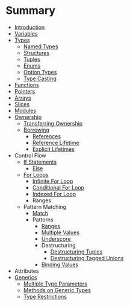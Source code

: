 # Summary

* [Introduction](README.md)
* [Variables](variables.md)
* [Types](types.md)
   * [Named Types](named_types.md)
   * [Structures](structures.md)
   * [Tuples](tuples.md)
   * [Enums](enums.md)
   * [Option Types](option_types.md)
   * [Type Casting](type_casting.md)
* [Functions](functions.md)
* [Pointers](pointers.md)
* [Arrays](arrays.md)
* [Slices](slices.md)
* [Modules](modules.md)
* [Ownership](ownership.md)
   * [Transferring Ownership](transferring_ownership.md)
   * [Borrowing](borrowing.md)
       * [References](references.md)
       * [Reference Lifetime](reference_lifetime.md)
       * [Explicit Lifetimes](explicit_lifetimes.md)
* Control Flow
   * [If Statements](if_statements.md)
       * [Else](else.md)
   * [For Loops](for_loops.md)
       * [Infinite For Loop](infinite_for_loop.md)
       * [Conditional For Loop](conditional_for_loop.md)
       * [Indexed For Loop](indexed_for_loop.md)
       * Ranges
   * Pattern Matching
       * [Match](match.md)
       * Patterns
           * [Ranges](ranges.md)
           * [Multiple Values](multiple_values.md)
           * [Underscore](underscore.md)
           * Destructuring
               * [Destructuring Tuples](destructuring_tuples.md)
               * [Destructuring Tagged Unions](destructuring_tagged_unions.md)
           * [Binding Values](binding_values.md)
* Attributes
* [Generics](generics.md)
   * [Multiple Type Parameters](multiple_type_parameters.md)
   * [Methods on Generic Types](methods_on_generic_types.md)
   * [Type Restrictions](type_restrictions.md)

